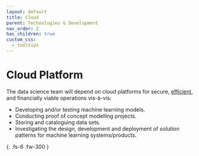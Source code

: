 ```yaml
---
layout: default
title: Cloud
parent: Technologies & Development
nav_order: 2
has_children: true
custom_css:
  - tooltips
---
```


# Cloud Platform

The data science team will depend on cloud platforms for secure, [efficient](https://dictionary.cambridge.org/us/dictionary/english/efficient), and financially viable operations vis-à-vis:

* Developing and/or testing machine learning models.
* Conducting proof of concept modelling projects.
* Storing and cataloguing data sets.
* Investigating the design, development and deployment of solution patterns for machine learning systems/products.

{: .fs-6 .fw-300 }

<br>
<br>

<br>
<br>

<br>
<br>

<br>
<br>
